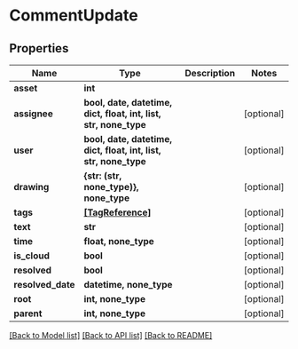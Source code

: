 # CommentUpdate


## Properties

Name | Type | Description | Notes
------------ | ------------- | ------------- | -------------
**asset** | **int** |  | 
**assignee** | **bool, date, datetime, dict, float, int, list, str, none_type** |  | [optional] 
**user** | **bool, date, datetime, dict, float, int, list, str, none_type** |  | [optional] 
**drawing** | **{str: (str, none_type)}, none_type** |  | [optional] 
**tags** | [**[TagReference]**](TagReference.md) |  | [optional] 
**text** | **str** |  | [optional] 
**time** | **float, none_type** |  | [optional] 
**is_cloud** | **bool** |  | [optional] 
**resolved** | **bool** |  | [optional] 
**resolved_date** | **datetime, none_type** |  | [optional] 
**root** | **int, none_type** |  | [optional] 
**parent** | **int, none_type** |  | [optional] 

[[Back to Model list]](../README.md#models) [[Back to API list]](../README.md#api-endpoints) [[Back to README]](../README.md)


